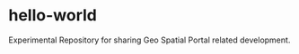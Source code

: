 hello-world
===========

Experimental Repository for sharing Geo Spatial Portal related development.
